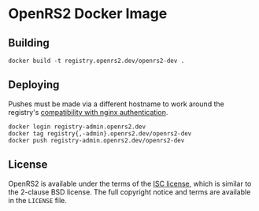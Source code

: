 # OpenRS2 Docker Image

## Building

```
docker build -t registry.openrs2.dev/openrs2-dev .
```

## Deploying

Pushes must be made via a different hostname to work around the registry's
[compatibility with nginx authentication][registry-auth-bug].

```
docker login registry-admin.openrs2.dev
docker tag registry{,-admin}.openrs2.dev/openrs2-dev
docker push registry-admin.openrs2.dev/openrs2-dev
```

## License

OpenRS2 is available under the terms of the [ISC license][isc], which is
similar to the 2-clause BSD license. The full copyright notice and terms are
available in the `LICENSE` file.

[registry-auth-bug]: https://github.com/docker/distribution/issues/1028
[isc]: https://opensource.org/licenses/ISC
